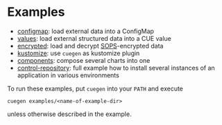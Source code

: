 # Examples

* [configmap](configmap): load external data into a ConfigMap
* [values](values): load external structured data into a CUE value
* [encrypted](encrypted): load and decrypt [SOPS][SOPS]-encrypted data
* [kustomize](kustomize): use `cuegen` as kustomize plugin
* [components](components): compose several charts into one
* [control-repository](control-repository): full example how to install several
  instances of an application in various environments

To run these examples, put `cuegen` into your `PATH` and execute

    cuegen examples/<name-of-example-dir>

unless otherwise described in the example.

[SOPS]:   https://github.com/mozilla/sops